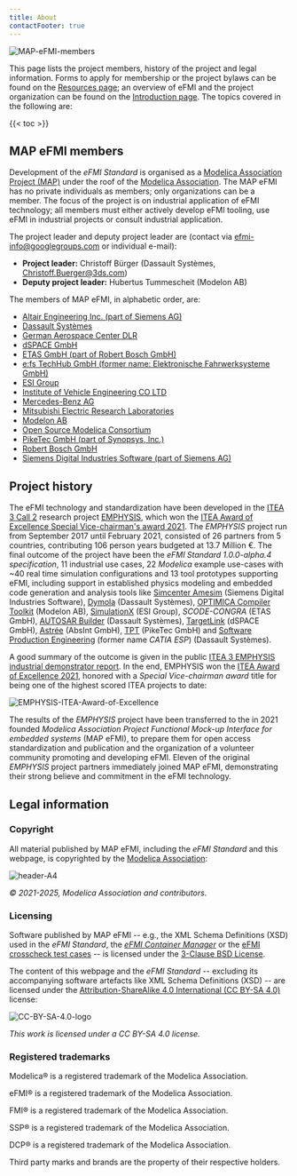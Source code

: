 ```yaml
---
title: About
contactFooter: true
---
```


![MAP-eFMI-members](/media/about/MAP-eFMI-members.png)

This page lists the project members, history of the project and legal information. Forms to apply for membership or the project bylaws can be found on the [Resources page](/resources/#project-organization); an overview of eFMI and the project organization can be found on the [Introduction page](/introduction/). The topics covered in the following are:

{{< toc >}}

## MAP eFMI members

Development of the _eFMI Standard_ is organised as a [Modelica Association Project (MAP)](https://modelica.org/projects.html) under the roof of the [Modelica Association](https://modelica.org/). The MAP eFMI has no private individuals as members; only organizations can be a member. The focus of the project is on industrial application of eFMI technology; all members must either actively develop eFMI tooling, use eFMI in industrial projects or consult industrial application.

The project leader and deputy project leader are (contact via efmi-info@googlegroups.com or individual e-mail):
 - **Project leader:** Christoff Bürger (Dassault Systèmes, Christoff.Buerger@3ds.com)
 - **Deputy project leader:** Hubertus Tummescheit (Modelon AB)

The members of MAP eFMI, in alphabetic order, are:
 - [Altair Engineering Inc. (part of Siemens AG)](https://altair.com/)
 - [Dassault Systèmes](https://www.3ds.com/)
 - [German Aerospace Center DLR](https://www.dlr.de/)
 - [dSPACE GmbH](https://www.dspace.com/)
 - [ETAS GmbH (part of Robert Bosch GmbH)](https://www.etas.com/en/)
 - [e:fs TechHub GmbH (former name: Elektronische Fahrwerksysteme GmbH)](https://www.efs-auto.com/)
 - [ESI Group](https://www.esi-group.com/)
 - [Institute of Vehicle Engineering CO LTD](http://www.ivh.co.kr)
 - [Mercedes-Benz AG](https://www.mercedes-benz.com/)
 - [Mitsubishi Electric Research Laboratories](https://www.merl.com/)
 - [Modelon AB](https://www.modelon.com/)
 - [Open Source Modelica Consortium](https://openmodelica.org/home/consortium)
 - [PikeTec GmbH (part of Synopsys, Inc.)](https://piketec.com/)
 - [Robert Bosch GmbH](https://www.bosch.com/)
 - [Siemens Digital Industries Software (part of Siemens AG)](https://www.sw.siemens.com/)

## Project history

The eFMI technology and standardization have been developed in the [ITEA 3 Call 2](https://itea4.org/) research project [EMPHYSIS](https://itea4.org/project/emphysis.html), which won the [ITEA Award of Excellence Special Vice-chairman's award 2021](https://itea4.org/press-release/press-release-emphysis-the-missing-link-between-digital-simulation-and-embedded-software.html). The _EMPHYSIS_ project run from September 2017 until February 2021, consisted of 26 partners from 5 countries, contributing 106 person years budgeted at 13.7 Million €. The final outcome of the project have been the _eFMI Standard 1.0.0-alpha.4 specification_, 11 industrial use cases, 22 _Modelica_ example use-cases with ~40 real time simulation configurations and 13 tool prototypes supporting eFMI, including support in established physics modeling and embedded code generation and analysis tools like [Simcenter Amesim](https://plm.sw.siemens.com/en-US/simcenter/systems-simulation/amesim/) (Siemens Digital Industries Software), [Dymola](https://www.dymola.com/) (Dassault Systèmes), [OPTIMICA Compiler Toolkit](https://help.modelon.com/latest/reference/oct/) (Modelon AB), [SimulationX](https://www.esi-group.com/products/simulationx) (ESI Group), _SCODE-CONGRA_ (ETAS GmbH), [AUTOSAR Builder](https://www.3ds.com/products-services/catia/products/autosar-builder/) (Dassault Systèmes), [TargetLink](https://www.dspace.com/en/pub/home/products/sw/pcgs/targetlink.cfm) (dSPACE GmbH), [Astrée](https://www.absint.com/astree/index.htm) (AbsInt GmbH), [TPT](https://piketec.com/tpt/) (PikeTec GmbH) and [Software Production Engineering](https://my.3dexperience.3ds.com/welcome/compass-world/3dexperience-industries/transportation-and-mobility/smart-safe-and-connected/embedded-software-engineering/systems-software-production-engineer) (former name _CATIA ESP_) (Dassault Systèmes).

A good summary of the outcome is given in the public [ITEA 3 EMPHYSIS industrial demonstrator report](/media/resources/emphysis-public-demonstrator-summary.pdf). In the end, EMPHYSIS won the [ITEA Award of Excellence 2021](https://itea4.org/press-release/press-release-emphysis-the-missing-link-between-digital-simulation-and-embedded-software.html), honored with a _Special Vice-chairman award_ title for being one of the highest scored ITEA projects to date:

![EMPHYSIS-ITEA-Award-of-Excellence](/media/about/EMPHYSIS-ITEA-Award-of-Excellence.png)

The results of the _EMPHYSIS_ project have been transferred to the in 2021 founded _Modelica Association Project Functional Mock-up Interface for embedded systems_ (MAP eFMI), to prepare them for open access standardization and publication and the organization of a volunteer community promoting and developing eFMI. Eleven of the original _EMPHYSIS_ project partners immediately joined MAP eFMI, demonstrating their strong believe and commitment in the eFMI technology.

## Legal information

### Copyright

All material published by MAP eFMI, including the _eFMI Standard_ and this webpage, is copyrighted by the [Modelica Association](https://modelica.org/):

![header-A4](/media/about/Modelica-Association-logo-403x192-150dpi.png)

_© 2021-2025, Modelica Association and contributors._

### Licensing

Software published by MAP eFMI -- e.g., the XML Schema Definitions (XSD) used in the _eFMI Standard_, the [_eFMI Container Manager_](https://github.com/modelica/efmi-containermanager) or the [eFMI crosscheck test cases](https://github.com/modelica/efmi-testcases) -- is licensed under the [3-Clause BSD License](https://opensource.org/license/bsd-3-clause/).

The content of this webpage and the _eFMI Standard_ -- excluding its accompanying software artefacts like XML Schema Definitions (XSD) -- are licensed under the [Attribution-ShareAlike 4.0 International (CC BY-SA 4.0)](https://creativecommons.org/licenses/by-sa/4.0/) license:

![CC-BY-SA-4.0-logo](/media/about/CC-BY-SA-4.0-logo-403x141-300dpi.png)

_This work is licensed under a CC BY-SA 4.0 license._

### Registered trademarks

Modelica® is a registered trademark of the Modelica Association.

eFMI® is a registered trademark of the Modelica Association.

FMI® is a registered trademark of the Modelica Association.

SSP® is a registered trademark of the Modelica Association.

DCP® is a registered trademark of the Modelica Association.

Third party marks and brands are the property of their respective holders.
